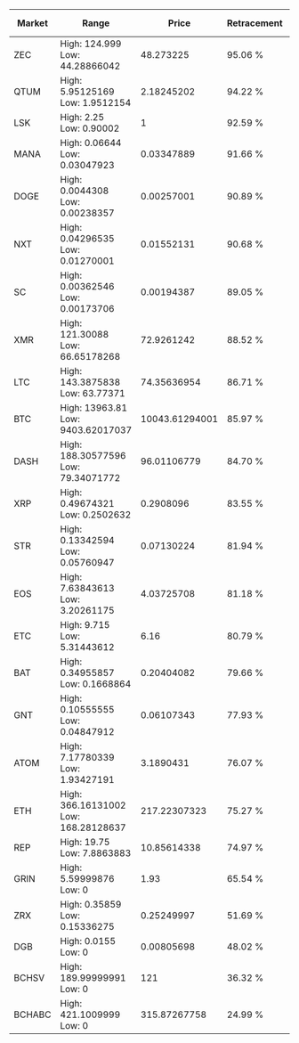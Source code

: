 | Market | Range | Price| Retracement | Doubles to 50% |
| --- | --- | --- | --- | --- |
| ZEC | High: 124.999<br />Low: 44.28866042 | 48.273225 | 95.06 % | 1.75 |
| QTUM | High: 5.95125169<br />Low: 1.9512154 | 2.18245202 | 94.22 % | 1.81 |
| LSK | High: 2.25<br />Low: 0.90002 | 1 | 92.59 % | 1.58 |
| MANA | High: 0.06644<br />Low: 0.03047923 | 0.03347889 | 91.66 % | 1.45 |
| DOGE | High: 0.0044308<br />Low: 0.00238357 | 0.00257001 | 90.89 % | 1.33 |
| NXT | High: 0.04296535<br />Low: 0.01270001 | 0.01552131 | 90.68 % | 1.79 |
| SC | High: 0.00362546<br />Low: 0.00173706 | 0.00194387 | 89.05 % | 1.38 |
| XMR | High: 121.30088<br />Low: 66.65178268 | 72.9261242 | 88.52 % | 1.29 |
| LTC | High: 143.3875838<br />Low: 63.77371 | 74.35636954 | 86.71 % | 1.39 |
| BTC | High: 13963.81<br />Low: 9403.62017037 | 10043.61294001 | 85.97 % | 1.16 |
| DASH | High: 188.30577596<br />Low: 79.34071772 | 96.01106779 | 84.70 % | 1.39 |
| XRP | High: 0.49674321<br />Low: 0.2502632 | 0.2908096 | 83.55 % | 1.28 |
| STR | High: 0.13342594<br />Low: 0.05760947 | 0.07130224 | 81.94 % | 1.34 |
| EOS | High: 7.63843613<br />Low: 3.20261175 | 4.03725708 | 81.18 % | 1.34 |
| ETC | High: 9.715<br />Low: 5.31443612 | 6.16 | 80.79 % | 1.22 |
| BAT | High: 0.34955857<br />Low: 0.1668864 | 0.20404082 | 79.66 % | 1.27 |
| GNT | High: 0.10555555<br />Low: 0.04847912 | 0.06107343 | 77.93 % | 1.26 |
| ATOM | High: 7.17780339<br />Low: 1.93427191 | 3.1890431 | 76.07 % | 1.43 |
| ETH | High: 366.16131002<br />Low: 168.28128637 | 217.22307323 | 75.27 % | 1.23 |
| REP | High: 19.75<br />Low: 7.8863883 | 10.85614338 | 74.97 % | 1.27 |
| GRIN | High: 5.59999876<br />Low: 0 | 1.93 | 65.54 % | 1.45 |
| ZRX | High: 0.35859<br />Low: 0.15336275 | 0.25249997 | 51.69 % | 1.01 |
| DGB | High: 0.0155<br />Low: 0 | 0.00805698 | 48.02 % | 0.00 |
| BCHSV | High: 189.99999991<br />Low: 0 | 121 | 36.32 % | 0.00 |
| BCHABC | High: 421.1009999<br />Low: 0 | 315.87267758 | 24.99 % | 0.00 |
